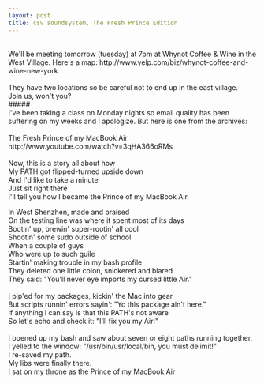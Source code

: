 ```yaml
---
layout: post
title: csv soundsystem, The Fresh Prince Edition
---
```


<br/>
We'll be meeting tomorrow (tuesday) at 7pm at Whynot Coffee & Wine in the West Village. Here's a map: http://www.yelp.com/biz/whynot-coffee-and-wine-new-york<br/>
<br/>
They have two locations so be careful not to end up in the east village.
<br/>
Join us, won't you?
<br/>
#####
<br/>
I've been taking a class on Monday nights so email quality has been suffering on my weeks and I apologize. But here is one from the archives:<br/>
<br/>
The Fresh Prince of my MacBook Air<br/>
http://www.youtube.com/watch?v=3qHA366oRMs<br/>
<br/>
Now, this is a story all about how<br/>
My PATH got flipped-turned upside down<br/>
And I'd like to take a minute<br/>
Just sit right there<br/>
I'll tell you how I became the Prince of my MacBook Air.<br/>

In West Shenzhen, made and praised<br/>
On the testing line was where it spent most of its days<br/>
Bootin' up, brewin' super-rootin' all cool<br/>
Shootin' some sudo outside of school<br/>
When a couple of guys<br/>
Who were up to such guile<br/>
Startin' making trouble in my bash profile<br/>
They deleted one little colon, snickered and blared<br/>
They said: "You'll never eye imports my cursed little Air."<br/>
<br/>
I pip'ed for my packages, kickin' the Mac into gear<br/>
But scripts runnin' errors sayin': "Yo this package ain't here."<br/>
If anything I can say is that this PATH's not aware<br/>
So let's echo and check it: "I'll fix you my Air!"<br/>
<br/>
I opened up my bash and saw about seven or eight paths running together.<br/>
I yelled to the window: "/usr/bin/usr/local/bin, you must delimit!"<br/>
I re-saved my path.<br/>
My libs were finally there.<br/>
I sat on my throne as the Prince of my MacBook Air<br/>